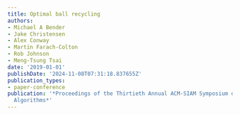 ```yaml
---
title: Optimal ball recycling
authors:
- Michael A Bender
- Jake Christensen
- Alex Conway
- Martin Farach-Colton
- Rob Johnson
- Meng-Tsung Tsai
date: '2019-01-01'
publishDate: '2024-11-08T07:31:18.837655Z'
publication_types:
- paper-conference
publication: '*Proceedings of the Thirtieth Annual ACM-SIAM Symposium on Discrete
  Algorithms*'
---
```

